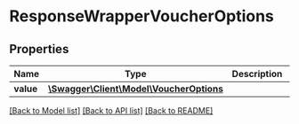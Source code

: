 # ResponseWrapperVoucherOptions

## Properties
Name | Type | Description | Notes
------------ | ------------- | ------------- | -------------
**value** | [**\Swagger\Client\Model\VoucherOptions**](VoucherOptions.md) |  | [optional] 

[[Back to Model list]](../README.md#documentation-for-models) [[Back to API list]](../README.md#documentation-for-api-endpoints) [[Back to README]](../README.md)


